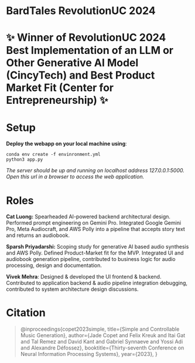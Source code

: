 # BardTales RevolutionUC 2024
# ✨ Winner of RevolutionUC 2024 Best Implementation of an LLM or Other Generative AI Model (CincyTech) and Best Product Market Fit (Center for Entrepreneurship) ✨
# Setup
**Deploy the webapp on your local machine using**:
```
conda env create -f envinronment.yml
python3 app.py
```
*The server should be up and running on localhost address 127.0.0.1:5000. Open this url in a browser to access the web application.*

# Roles
**Cat Luong:** Spearheaded AI-powered backend architectural design. Performed prompt engineering on Gemini Pro. Integrated Google Gemini Pro, Meta Audiocraft, and AWS Polly into a pipeline that accepts story text and returns an audiobook.

**Sparsh Priyadarshi:** Scoping study for generative AI based audio synthesis and AWS Polly. Defined Product-Market fit for the MVP. Integrated UI and audiobook generation pipeline, contributed to business logic for audio processing, design and documentation.

**Vivek Mehra**: Designed & developed the UI frontend & backend. Contributed to application backend & audio pipeline integration debugging, contributed to system architecture design discussions.

# Citation

>@inproceedings{copet2023simple,
>    title={Simple and Controllable Music Generation},
>    author={Jade Copet and Felix Kreuk and Itai Gat and Tal Remez and David Kant and Gabriel Synnaeve and Yossi Adi and Alexandre Défossez},
>    booktitle={Thirty-seventh Conference on Neural Information Processing Systems},
>    year={2023},
>}
